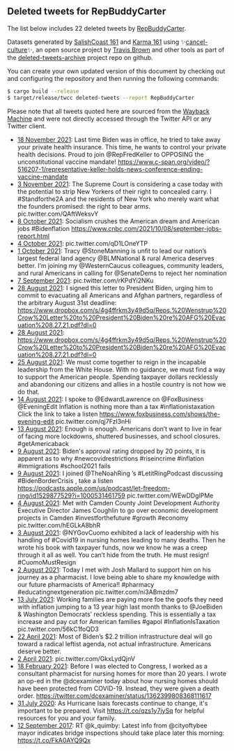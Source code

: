 ## Deleted tweets for RepBuddyCarter

The list below includes 22 deleted tweets by
[RepBuddyCarter](https://twitter.com/RepBuddyCarter).



Datasets generated by [SalishCoast 161](https://twitter.com/SalishCoastA) and [Karma 161](https://twitter.com/KarmaOneSixOne)
using ✨[cancel-culture](https://github.com/travisbrown/cancel-culture)✨, an open source project by [Travis Brown](https://twitter.com/travisbrown) 
and other tools as part of the [deleted-tweets-archive](https://github.com/salcoast/deleted-tweets-archive/) project repo on github.

You can create your own updated version of this document by checking out and configuring the
repository and then running the following commands:

```bash
$ cargo build --release
$ target/release/twcc deleted-tweets --report RepBuddyCarter
```

Please note that all tweets quoted here are sourced from the
[Wayback Machine](https://web.archive.org) and were not directly accessed through the Twitter API or
any Twitter client.

* [18 November 2021](https://web.archive.org/web/20211118211109/https://twitter.com/RepBuddyCarter/status/1461441828125827072): Last time Biden was in office, he tried to take away your private health insurance.   This time, he wants to control your private health decisions.   Proud to join  @RepFredKeller  to OPPOSING the unconstitutional vaccine mandate!    https://www.c-span.org/video/?516207-1/representative-keller-holds-news-conference-ending-vaccine-mandate
* [ 3 November 2021](https://web.archive.org/web/20211103214049/https://twitter.com/RepBuddyCarter/status/1456013504394235907): The Supreme Court is considering a case today with the potential to strip New Yorkers of their right to concealed carry.   I  #Standforthe2A  and the residents of New York who merely want what the founders promised: the right to bear arms. pic.twitter.com/QAftWeksvY
* [ 8 October 2021](https://web.archive.org/web/20211008130919/https://twitter.com/RepBuddyCarter/status/1446462640054808579): Socialism crushes the American dream and American jobs  #Bidenflation  https://www.cnbc.com/2021/10/08/september-jobs-report.html
* [ 4 October 2021](https://web.archive.org/web/20211004003256/https://twitter.com/RepBuddyCarter/status/1444822790863998976): pic.twitter.com/qD1LOneYTP
* [ 1 October 2021](https://web.archive.org/web/20211001142516/https://twitter.com/RepBuddyCarter/status/1443945015676387349): Tracy  @StoneManning  is unfit to lead our nation’s largest federal land agency  @BLMNational  & rural America deserves better. I’m joining my  @WesternCaucus  colleagues, community leaders, and rural Americans in calling for  @SenateDems  to reject her nomination
* [ 7 September 2021](https://web.archive.org/web/20210907114742/https://twitter.com/RepBuddyCarter/status/1435208012952739848): pic.twitter.com/rKPdYi2NKu
* [28 August 2021](https://web.archive.org/web/20210828232857/https://twitter.com/RepBuddyCarter/status/1431760683901784071): I signed this letter to President Biden, urging him to commit to evacuating all Americans and Afghan partners, regardless of the arbitrary August 31st deadline: https://www.dropbox.com/s/4g4ffrkm3y49d5q/Reps.%20Wenstrup%20Crow%20Letter%20to%20President%20Biden%20re%20AFG%20Evacuation%208.27.21.pdf?dl=0
* [28 August 2021](https://web.archive.org/web/20210828232735/https://twitter.com/RepBuddyCarter/status/1431760387310067714): https://www.dropbox.com/s/4g4ffrkm3y49d5q/Reps.%20Wenstrup%20Crow%20Letter%20to%20President%20Biden%20re%20AFG%20Evacuation%208.27.21.pdf?dl=0
* [25 August 2021](https://web.archive.org/web/20210825190033/https://twitter.com/RepBuddyCarter/status/1430567142420791300): We must come together to reign in the incapable leadership from the White House. With no guidance, we must find a way to support the American people. Spending taxpayer dollars recklessly and abandoning our citizens and allies in a hostile country is not how we do that.
* [14 August 2021](https://web.archive.org/web/20210814000744/https://twitter.com/RepBuddyCarter/status/1426334655851151360): I spoke to  @EdwardLawrence  on  @FoxBusiness   @EveningEdit   Inflation is nothing more than a tax  #inflationistaxation  Click the link to take a listen   https://www.foxbusiness.com/shows/the-evening-edit  pic.twitter.com/qj7FzI3nHi
* [13 August 2021](https://web.archive.org/web/20210813224605/https://twitter.com/RepBuddyCarter/status/1426314092797628418): Enough is enough. Americans don’t want to live in fear of facing more lockdowns, shuttered businesses, and school closures.  #getAmericaback
* [ 9 August 2021](https://web.archive.org/web/20210809175547/https://twitter.com/RepBuddyCarter/status/1424791499414376450): Biden's approval rating dropped by 20 points, it is apparent as to why  #newcovidrestrictions   #riseincrime   #inflation   #immigrations   #school2021  fails
* [ 9 August 2021](https://web.archive.org/web/20210809154417/https://twitter.com/RepBuddyCarter/status/1424758360956706829): I joined  @TheNoahRing ’s  #LetitRingPodcast  discussing  #BidenBorderCrisis , take a listen             https://podcasts.apple.com/us/podcast/let-freedom-ring/id1529877529?i=1000531461759  pic.twitter.com/WEwDDglPMe
* [ 4 August 2021](https://web.archive.org/web/20210804181453/https://twitter.com/RepBuddyCarter/status/1422967389352771585): Met with Camden County Joint Development Authority Executive Director James Coughlin to go over economic development projects in Camden  #investforthefuture   #growth   #economy  pic.twitter.com/hEGLkA8bhR
* [ 3 August 2021](https://web.archive.org/web/20210803174932/https://twitter.com/RepBuddyCarter/status/1422610523208749062): @NYGovCuomo  exhibited a lack of leadership with his handling of  #Covid19  in nursing homes leading to many deaths. Then he wrote his book with taxpayer funds, now we know he was a creep through it all as well. You can’t hide from the truth. He must resign!  #CuomoMustResign
* [ 2 August 2021](https://web.archive.org/web/20210802200914/https://twitter.com/RepBuddyCarter/status/1422288279064489984): Today I met with Josh Mallard to support him on his journey as a pharmacist. I love being able to share my knowledge with our future pharmacists of America!!  #pharmacy   #educatingnextgeneration  pic.twitter.com/ni3ABmzdm7
* [13 July 2021](https://web.archive.org/web/20210713142009/https://twitter.com/RepBuddyCarter/status/1414952773494485001): Working families are paying more foe the goofs they need with inflation jumping to a 13 year high last month thanks to  @JoeBiden  & Washington Democrats’ reckless spending. This is essentially a tax increase and pay cut for American families  #gapol   #InflationIsTaxation  pic.twitter.com/56kC1foQD3
* [22 April 2021](https://web.archive.org/web/20210422180240/https://twitter.com/RepBuddyCarter/status/1385292793392812038): Most of Biden’s $2.2 trillion infrastructure deal will go toward a radical leftist agenda, not actual infrastructure. Americans deserve better.
* [ 2 April 2021](https://web.archive.org/web/20210402220318/https://twitter.com/RepBuddyCarter/status/1378105717626900480): pic.twitter.com/GkxLydQjnV
* [18 February 2021](https://web.archive.org/web/20210218200228/https://twitter.com/RepBuddyCarter/status/1362492672414466058): Before I was elected to Congress, I worked as a consultant pharmacist for nursing homes for more than 20 years. I wrote an op-ed in the  @dcexaminer  today about how nursing homes should have been protected from COVID-19. Instead, they were given a death order. https://twitter.com/dcexaminer/status/1362399808368111617
* [31 July 2020](https://web.archive.org/web/20200731190528/https://twitter.com/RepBuddyCarter/status/1289276008441372672): As Hurricane Isais forecasts continue to change, it's important to be prepared. Visit https://t.co/qzs1y7jySq for helpful resources for you and your family.
* [12 September 2017](https://web.archive.org/web/20170912145734/https://twitter.com/RepBuddyCarter/status/907619199887052800): RT @k_quimby: Latest info from @cityoftybee mayor indicates bridge inspections should take place later this morning: https://t.co/FkA0AYQ9Qx
